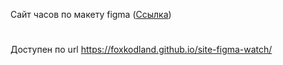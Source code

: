 Сайт часов по макету figma (<a href="https://www.figma.com/file/XIQ5kBbr9ZzgbK0K6caI1F/%D0%9C%D0%B0%D0%BA%D0%B5%D1%82-%D0%B4%D0%BB%D1%8F-%D0%9C4%D0%A33?node-id=1-149&amp;t=2CBDf11FrzwvnNDM-0">Ссылка</a>)
#
Доступен по url https://foxkodland.github.io/site-figma-watch/


